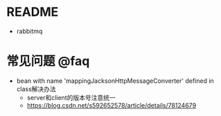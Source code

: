 # README

- rabbitmq

# 常见问题 @faq

- bean with name 'mappingJacksonHttpMessageConverter' defined in class解决办法
    - server和client的版本号注意统一
    - https://blog.csdn.net/s592652578/article/details/78124679
